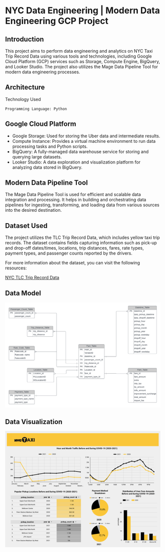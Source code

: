
# NYC Data Engineering | Modern Data Engineering GCP Project

## Introduction 

This project aims to perform data engineering and analytics on NYC Taxi Trip Record Data using various tools and technologies, including Google Cloud Platform (GCP) services such as Storage, Compute Engine, BigQuery, and Looker Studio. The project also utilizes the Mage Data Pipeline Tool for modern data engineering processes.

## Architecture

Technology Used

    Programming Language: Python

## Google Cloud Platform

- Google Storage: Used for storing the Uber data and intermediate results.
- Compute Instance: Provides a virtual machine environment to run data processing tasks and Python scripts.
- BigQuery: A fully-managed data warehouse service for storing and querying large datasets.
- Looker Studio: A data exploration and visualization platform for analyzing data stored in BigQuery.

## Modern Data Pipeline Tool

The Mage Data Pipeline Tool is used for efficient and scalable data integration and processing. It helps in building and orchestrating data pipelines for ingesting, transforming, and loading data from various sources into the desired destination.

## Dataset Used

The project utilizes the TLC Trip Record Data, which includes yellow taxi trip records. The dataset contains fields capturing information such as pick-up and drop-off dates/times, locations, trip distances, fares, rate types, payment types, and passenger counts reported by the drivers.

For more information about the dataset, you can visit the following resources:

[NYC TLC Trip Record Data](https://www.nyc.gov/site/tlc/about/tlc-trip-record-data.page)

## Data Model
![](https://github.com/Raahul-G/NYC-Data-Engineering/blob/main/images/NYC_Data_Model.png)

## Data Visualization
![](https://github.com/Raahul-G/NYC-Data-Engineering/blob/main/images/NYC_Dashboard.png)









